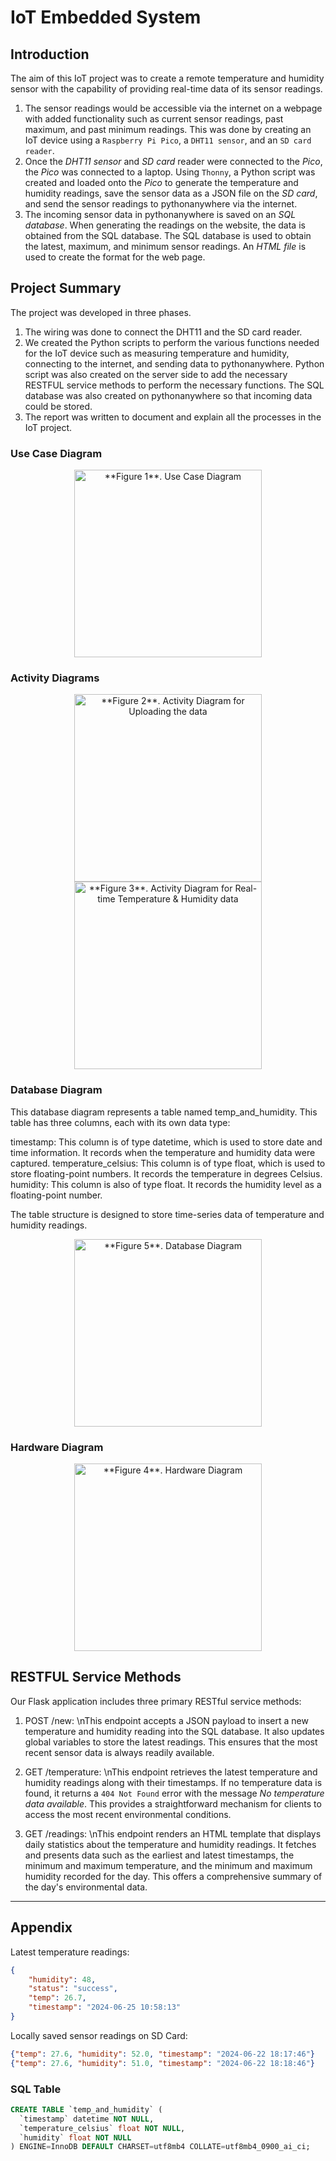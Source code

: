 # IoT Embedded System

##  Introduction
The aim of this IoT project was to create a remote temperature and humidity sensor with the capability of providing real-time data of its sensor readings.
  
1. The sensor readings would be accessible via the internet on a webpage with added functionality such as current sensor readings, past maximum, and past minimum readings. This was done by creating an IoT device using a `Raspberry Pi Pico`, a `DHT11 sensor`, and an `SD card reader`.
2. Once the *DHT11 sensor* and *SD card* reader were connected to the *Pico*, the *Pico* was connected to a laptop. Using `Thonny`, a Python script was created and loaded onto the *Pico* to generate the temperature and humidity readings, save the sensor data as a JSON file on the *SD card*, and send the sensor readings to pythonanywhere via the internet.
3. The incoming sensor data in pythonanywhere is saved on an *SQL database*. When generating the readings on the website, the data is obtained from the SQL database. The SQL database is used to obtain the latest, maximum, and minimum sensor readings. An *HTML file* is used to create the format for the web page.

##  Project Summary
The project was developed in three phases. 
1. The wiring was done to connect the DHT11 and the SD card reader.
2. We created the Python scripts to perform the various functions needed for the IoT device such as measuring temperature and humidity, connecting to the internet, and sending data to pythonanywhere. Python script was also created on the server side to add the necessary RESTFUL service methods to perform the necessary functions. The SQL database was also created on pythonanywhere so that incoming data could be stored.
3. The report was written to document and explain all the processes in the IoT project.

### Use Case Diagram
<div align="center">
  <img src="https://github.com/jiatangzhi/iot_embedded_system/blob/main/images/use_case_diagram.png" alt="**Figure 1**. Use Case Diagram" width="300"/>
</div>

### Activity Diagrams
<div align="center">
  <img src="https://github.com/jiatangzhi/iot_embedded_system/blob/main/images/activity_diagram_1.png" alt="**Figure 2**. Activity Diagram for Uploading the data" width="300" style="display: inline-block;"/>
  <img src="https://github.com/jiatangzhi/iot_embedded_system/blob/main/images/activity_diagram_2.png" alt="**Figure 3**. Activity Diagram for Real-time Temperature & Humidity data" width="300" style="display: inline-block;"/>
</div>

### Database Diagram
This database diagram represents a table named temp_and_humidity. This table has three columns, each with its own data type:

timestamp: This column is of type datetime, which is used to store date and time information. It records when the temperature and humidity data were captured.
temperature_celsius: This column is of type float, which is used to store floating-point numbers. It records the temperature in degrees Celsius.
humidity: This column is also of type float. It records the humidity level as a floating-point number.

The table structure is designed to store time-series data of temperature and humidity readings.
<div align="center">
  <img src="https://github.com/jiatangzhi/iot_embedded_system/blob/main/images/database_diagram.png" alt="**Figure 5**. Database Diagram" width="300"/>
</div>

### Hardware Diagram
<div align="center">
  <img src="https://github.com/jiatangzhi/iot_embedded_system/blob/main/images/hardware_diagram.png" alt="**Figure 4**. Hardware Diagram" width="300"/>
</div>

## RESTFUL Service Methods
Our Flask application includes three primary RESTful service methods:

1. POST /new:
\nThis endpoint accepts a JSON payload to insert a new temperature and humidity reading into the SQL database. It also updates global variables to store the latest readings. This ensures that the most recent sensor data is always readily available.

2. GET /temperature:
\nThis endpoint retrieves the latest temperature and humidity readings along with their timestamps. If no temperature data is found, it returns a `404 Not Found` error with the message *No temperature data available*. This provides a straightforward mechanism for clients to access the most recent environmental conditions.

3. GET /readings:
\nThis endpoint renders an HTML template that displays daily statistics about the temperature and humidity readings. It fetches and presents data such as the earliest and latest timestamps, the minimum and maximum temperature, and the minimum and maximum humidity recorded for the day. This offers a comprehensive summary of the day's environmental data.

---
## Appendix
Latest temperature readings: 
```json
{
    "humidity": 48,
    "status": "success",
    "temp": 26.7,
    "timestamp": "2024-06-25 10:58:13"
}
```

Locally saved sensor readings on SD Card:
```json
{"temp": 27.6, "humidity": 52.0, "timestamp": "2024-06-22 18:17:46"}
{"temp": 27.6, "humidity": 51.0, "timestamp": "2024-06-22 18:18:46"}
```

### SQL Table

```sql
CREATE TABLE `temp_and_humidity` (
  `timestamp` datetime NOT NULL,
  `temperature_celsius` float NOT NULL,
  `humidity` float NOT NULL
) ENGINE=InnoDB DEFAULT CHARSET=utf8mb4 COLLATE=utf8mb4_0900_ai_ci;
```
